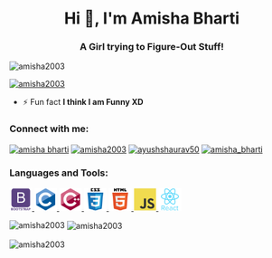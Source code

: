 <h1 align="center">Hi 👋, I'm Amisha Bharti</h1>
<h3 align="center">A Girl trying to Figure-Out Stuff!</h3>

<p align="left"> <img src="https://komarev.com/ghpvc/?username=amisha2003&label=Profile%20views&color=0e75b6&style=flat" alt="amisha2003" /> </p>

<p align="left"> <a href="https://github.com/ryo-ma/github-profile-trophy"><img src="https://github-profile-trophy.vercel.app/?username=amisha2003" alt="amisha2003" /></a> </p>

- ⚡ Fun fact **I think I am Funny XD**

<h3 align="left">Connect with me:</h3>
<p align="left">
<a href="https://linkedin.com/in/amisha bharti" target="blank"><img align="center" src="https://raw.githubusercontent.com/rahuldkjain/github-profile-readme-generator/master/src/images/icons/Social/linked-in-alt.svg" alt="amisha bharti" height="30" width="40" /></a>
<a href="https://www.codechef.com/users/amisha2003" target="blank"><img align="center" src="https://cdn.jsdelivr.net/npm/simple-icons@3.1.0/icons/codechef.svg" alt="amisha2003" height="30" width="40" /></a>
<a href="https://www.hackerrank.com/ayushshaurav50" target="blank"><img align="center" src="https://raw.githubusercontent.com/rahuldkjain/github-profile-readme-generator/master/src/images/icons/Social/hackerrank.svg" alt="ayushshaurav50" height="30" width="40" /></a>
<a href="https://www.leetcode.com/amisha_bharti" target="blank"><img align="center" src="https://raw.githubusercontent.com/rahuldkjain/github-profile-readme-generator/master/src/images/icons/Social/leet-code.svg" alt="amisha_bharti" height="30" width="40" /></a>
</p>

<h3 align="left">Languages and Tools:</h3>
<p align="left"> <a href="https://getbootstrap.com" target="_blank"> <img src="https://raw.githubusercontent.com/devicons/devicon/master/icons/bootstrap/bootstrap-plain-wordmark.svg" alt="bootstrap" width="40" height="40"/> </a> <a href="https://www.cprogramming.com/" target="_blank"> <img src="https://raw.githubusercontent.com/devicons/devicon/master/icons/c/c-original.svg" alt="c" width="40" height="40"/> </a> <a href="https://www.w3schools.com/cpp/" target="_blank"> <img src="https://raw.githubusercontent.com/devicons/devicon/master/icons/cplusplus/cplusplus-original.svg" alt="cplusplus" width="40" height="40"/> </a> <a href="https://www.w3schools.com/css/" target="_blank"> <img src="https://raw.githubusercontent.com/devicons/devicon/master/icons/css3/css3-original-wordmark.svg" alt="css3" width="40" height="40"/> </a> <a href="https://www.w3.org/html/" target="_blank"> <img src="https://raw.githubusercontent.com/devicons/devicon/master/icons/html5/html5-original-wordmark.svg" alt="html5" width="40" height="40"/> </a> <a href="https://developer.mozilla.org/en-US/docs/Web/JavaScript" target="_blank"> <img src="https://raw.githubusercontent.com/devicons/devicon/master/icons/javascript/javascript-original.svg" alt="javascript" width="40" height="40"/> </a> <a href="https://reactjs.org/" target="_blank"> <img src="https://raw.githubusercontent.com/devicons/devicon/master/icons/react/react-original-wordmark.svg" alt="react" width="40" height="40"/> </a> </p>

<p><img align="left" src="https://github-readme-stats.vercel.app/api/top-langs?username=amisha2003&show_icons=true&locale=en&layout=compact" alt="amisha2003" /></p>

<p>&nbsp;<img align="center" src="https://github-readme-stats.vercel.app/api?username=amisha2003&show_icons=true&locale=en" alt="amisha2003" /></p>

<p><img align="center" src="https://github-readme-streak-stats.herokuapp.com/?user=amisha2003&" alt="amisha2003" /></p>

